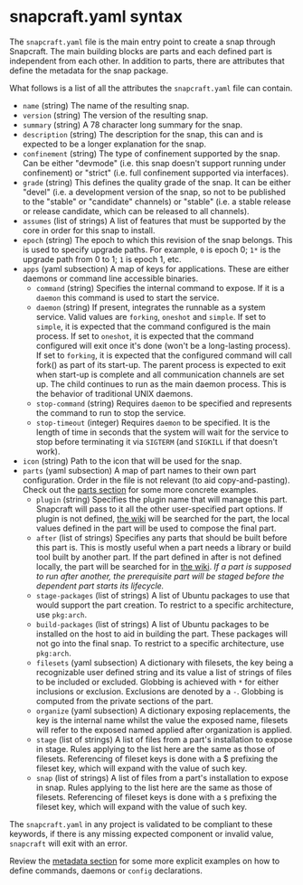 # snapcraft.yaml syntax

The `snapcraft.yaml` file is the main entry point to create a snap through
Snapcraft. The main building blocks are parts and each defined part is
independent from each other. In addition to parts, there are attributes
that define the metadata for the snap package.

What follows is a list of all the attributes the `snapcraft.yaml` file can
contain.

* `name` (string)
  The name of the resulting snap.
* `version` (string)
  The version of the resulting snap.
* `summary` (string)
  A 78 character long summary for the snap.
* `description` (string)
  The description for the snap, this can and is expected to be a longer
  explanation for the snap.
* `confinement` (string)
  The type of confinement supported by the snap. Can be either "devmode" (i.e.
  this snap doesn't support running under confinement) or "strict" (i.e. full
  confinement supported via interfaces).
* `grade` (string)
  This defines the quality grade of the snap. It can be either "devel" (i.e.
  a development version of the snap, so not to be published to the "stable" or
  "candidate" channels) or "stable" (i.e. a stable release or release
  candidate, which can be released to all channels).
* `assumes` (list of strings)
  A list of features that must be supported by the core in order for this snap
  to install.
* `epoch` (string)
  The epoch to which this revision of the snap belongs. This is used to specify
  upgrade paths. For example, `0` is epoch 0; `1*` is the upgrade path from 0 to
  1; `1` is epoch 1, etc.
* `apps` (yaml subsection)
  A map of keys for applications. These are either daemons or command line
  accessible binaries.
    * `command` (string)
      Specifies the internal command to expose. If it is a `daemon` this
      command is used to start the service.
    * `daemon` (string)
      If present, integrates the runnable as a system service. Valid values are
      `forking`, `oneshot` and `simple`.
      If set to `simple`, it is expected that the command configured is the main
      process.
      If set to `oneshot`, it is expected that the command configured
      will exit once it's done (won't be a long-lasting process).
      If set to `forking`, it is expected that the configured command will call
      fork() as part of its start-up. The parent process is expected to exit
      when start-up is complete and all communication channels are set up.
      The child continues to run as the main daemon process. This is the
      behavior of traditional UNIX daemons.
    * `stop-command` (string)
      Requires `daemon` to be specified and represents the command to run to
      stop the service.
    * `stop-timeout` (integer)
      Requires `daemon` to be specified. It is the length of time in seconds
      that the system will wait for the service to stop before terminating it
      via `SIGTERM` (and `SIGKILL` if that doesn't work).
* `icon` (string)
  Path to the icon that will be used for the snap.
* `parts` (yaml subsection)
  A map of part names to their own part configuration. Order in the file is
  not relevant (to aid copy-and-pasting). Check out the
  [parts section](snapcraft-parts.md) for some more concrete examples.
    * `plugin` (string)
      Specifies the plugin name that will manage this part. Snapcraft will pass
      to it all the other user-specified part options. If plugin is not
      defined, [the wiki](https://wiki.ubuntu.com/Snappy/Parts) will be
      searched for the part, the local values defined in the part will be used
      to compose the final part.
    * `after` (list of strings)
      Specifies any parts that should be built before this part is. This is
      mostly useful when a part needs a library or build tool built by another
      part. If the part defined in after is not defined locally, the part will
      be searched for in [the wiki](https://wiki.ubuntu.com/Snappy/Parts).
      *If a part is supposed to run after another, the prerequisite part will
      be staged before the dependent part starts its lifecycle.*
    * `stage-packages` (list of strings)
      A list of Ubuntu packages to use that would support the part creation.
      To restrict to a specific architecture, use `pkg:arch`.
    * `build-packages` (list of strings)
      A list of Ubuntu packages to be installed on the host to aid in building
      the part. These packages will not go into the final snap.
      To restrict to a specific architecture, use `pkg:arch`.
    * `filesets` (yaml subsection)
      A dictionary with filesets, the key being a recognizable user defined
      string and its value a list of strings of files to be included or
      excluded. Globbing is achieved with `*` for either inclusions or
      exclusion. Exclusions are denoted by a `-`. Globbing is computed from
      the private sections of the part.
    * `organize` (yaml subsection)
      A dictionary exposing replacements, the key is the internal name whilst
      the value the exposed name, filesets will refer to the exposed named
      applied after organization is applied.
    * `stage` (list of strings)
      A list of files from a part's installation to expose in stage. Rules
      applying to the list here are the same as those of filesets. Referencing
      of fileset keys is done with a $ prefixing the fileset key, which will
      expand with the value of such key.
    * `snap` (list of strings)
      A list of files from a part's installation to expose in snap. Rules
      applying to the list here are the same as those of filesets. Referencing
      of fileset keys is done with a `$` prefixing the fileset key, which will
      expand with the value of such key.

The `snapcraft.yaml` in any project is validated to be compliant to these
keywords, if there is any missing expected component or invalid value,
`snapcraft` will exit with an error.

Review the [metadata section](metadata.md) for some more explicit examples on
how to define commands, daemons or `config` declarations.
